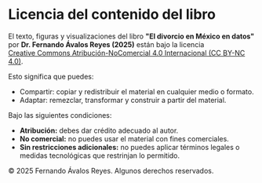 # Licencia del contenido del libro

El texto, figuras y visualizaciones del libro **"El divorcio en México en datos"**  
por **Dr. Fernando Ávalos Reyes (2025)** están bajo la licencia  
[Creative Commons Atribución-NoComercial 4.0 Internacional (CC BY-NC 4.0)](https://creativecommons.org/licenses/by-nc/4.0/deed.es).

Esto significa que puedes:

- Compartir: copiar y redistribuir el material en cualquier medio o formato.
- Adaptar: remezclar, transformar y construir a partir del material.

Bajo las siguientes condiciones:

- **Atribución:** debes dar crédito adecuado al autor.
- **No comercial:** no puedes usar el material con fines comerciales.
- **Sin restricciones adicionales:** no puedes aplicar términos legales o medidas tecnológicas que restrinjan lo permitido.

© 2025 Fernando Ávalos Reyes. Algunos derechos reservados.
